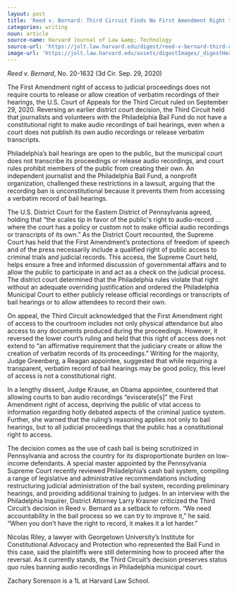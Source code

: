 ```yaml
---
layout: post
title: 'Reed v. Bernard: Third Circuit Finds No First Amendment Right to Verbatim Record of Judicial Proceedings'
categories: writing
noun: article
source-name: Harvard Journal of Law &amp; Technology
source-url: 'https://jolt.law.harvard.edu/digest/reed-v-bernard-third-circuit-finds-no-first-amendment-right-to-verbatim-record-of-judicial-proceedings'
image-url: 'https://jolt.law.harvard.edu/assets/digestImages/_digestHeader/microphone-audio-voice-singing-team-interview.jpg'
---
```


_Reed v. Bernard_, No. 20-1632 (3d Cir. Sep. 29, 2020)

The First Amendment right of access to judicial proceedings does not require courts to release or allow creation of verbatim recordings of their hearings, the U.S. Court of Appeals for the Third Circuit ruled on September 29, 2020. Reversing an earlier district court decision, the Third Circuit held that journalists and volunteers with the Philadelphia Bail Fund do not have a constitutional right to make audio recordings of bail hearings, even when a court does not publish its own audio recordings or release verbatim transcripts.

Philadelphia’s bail hearings are open to the public, but the municipal court does not transcribe its proceedings or release audio recordings, and court rules prohibit members of the public from creating their own. An independent journalist and the Philadelphia Bail Fund, a nonprofit organization, challenged these restrictions in a lawsuit, arguing that the recording ban is unconstitutional because it prevents them from accessing a verbatim record of bail hearings.

The U.S. District Court for the Eastern District of Pennsylvania agreed, holding that “the scales tip in favor of the public's right to audio-record … where the court has a policy or custom not to make official audio recordings or transcripts of its own.” As the District Court recounted, the Supreme Court has held that the First Amendment’s protections of freedom of speech and of the press necessarily include a qualified right of public access to criminal trials and judicial records. This access, the Supreme Court held, helps ensure a free and informed discussion of governmental affairs and to allow the public to participate in and act as a check on the judicial process. The district court determined that the Philadelphia rules violate that right without an adequate overriding justification and ordered the Philadelphia Municipal Court to either publicly release official recordings or transcripts of bail hearings or to allow attendees to record their own.

On appeal, the Third Circuit acknowledged that the First Amendment right of access to the courtroom includes not only physical attendance but also access to any documents produced during the proceedings. However, it reversed the lower court’s ruling and held that this right of access does not extend to “an affirmative requirement that the judiciary create or allow the creation of verbatim records of its proceedings.” Writing for the majority, Judge Greenberg, a Reagan appointee, suggested that while requiring a transparent, verbatim record of bail hearings may be good policy, this level of access is not a constitutional right.

In a lengthy dissent, Judge Krause, an Obama appointee, countered that allowing courts to ban audio recordings “eviscerate[s]” the First Amendment right of access, depriving the public of vital access to information regarding hotly debated aspects of the criminal justice system. Further, she warned that the ruling’s reasoning applies not only to bail hearings, but to all judicial proceedings that the public has a constitutional right to access.

The decision comes as the use of cash bail is being scrutinized in Pennsylvania and across the country for its disproportionate burden on low-income defendants. A special master appointed by the Pennsylvania Supreme Court recently reviewed Philadelphia’s cash bail system, compiling a range of legislative and administrative recommendations including restructuring judicial administration of the bail system, recording preliminary hearings, and providing additional training to judges. In an interview with the Philadelphia Inquirer, District Attorney Larry Krasner criticized the Third Circuit’s decision in Reed v. Bernard as a setback to reform. “We need accountability in the bail process so we can try to improve it,” he said. “When you don’t have the right to record, it makes it a lot harder.”

Nicolas Riley, a lawyer with Georgetown University’s Institute for Constitutional Advocacy and Protection who represented the Bail Fund in this case, said the plaintiffs were still determining how to proceed after the reversal. As it currently stands, the Third Circuit’s decision preserves status quo rules banning audio recordings in Philadelphia municipal court.

Zachary Sorenson is a 1L at Harvard Law School.
